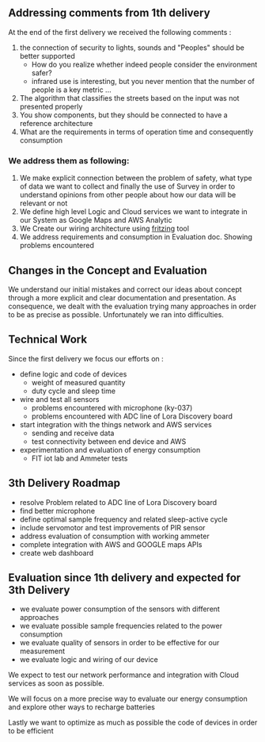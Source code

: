 ## Addressing comments from 1th delivery

At the end of the first delivery we received the following comments :

1.  the connection of security to lights, sounds and "Peoples" should be better supported
      -  How do you realize whether indeed people consider the environment safer?
      -  infrared use is interesting, but you never mention that the number of people is a key metric ...
2. The algorithm that classifies the streets based on the input was not presented properly
3. You show components, but they should be connected to have a reference architecture
4. What are the requirements in terms of operation time and consequently consumption 

### We address them as following: 

1. We make explicit connection between the problem of safety, what type of data we want to collect and finally the use of Survey in order to understand opinions from other people about how our data will be relevant or not
2. We define high level Logic and Cloud services we want to integrate in our System as Google Maps and AWS Analytic
3. We Create our wiring architecture using [fritzing](https://fritzing.org/) tool
4. We address requirements and consumption in Evaluation doc. Showing problems encountered 

## Changes in the Concept and Evaluation

We understand our initial mistakes and correct our ideas about concept through a more explicit and clear documentation and presentation. As consequence, we dealt with the evaluation trying many approaches in order to be as precise as possible. Unfortunately we ran into difficulties.

## Technical Work

Since the first delivery we focus our efforts on :
- define logic and code of devices
  - weight of measured quantity
  - duty cycle and sleep time 
- wire and test all sensors  
  - problems encountered with microphone (ky-037)
  - problems encountered with ADC line of Lora Discovery board 
- start integration with the things network and AWS services
  - sending and receive data
  - test connectivity between end device and AWS
- experimentation and evaluation of energy consumption 
  - FIT iot lab and Ammeter tests

## 3th Delivery Roadmap 

- resolve Problem related to ADC line of Lora Discovery board
- find better microphone 
- define optimal sample frequency and related sleep-active cycle
- include servomotor and test improvements of PIR sensor
- address evaluation of consumption with working ammeter
- complete integration with AWS and GOOGLE maps APIs
- create web dashboard 

## Evaluation since 1th delivery and expected for 3th Delivery

- we evaluate power consumption of the sensors with different approaches 
- we evaluate possible sample frequencies related to the power consumption
- we evaluate quality of sensors in order to be effective for our measurement
- we evaluate logic and wiring of our device

We expect to test our network performance and integration with Cloud services as soon as possible.

We will focus on a more precise way to evaluate our energy consumption and explore other ways to recharge batteries 

Lastly we want to optimize as much as possible the code of devices in order to be efficient


